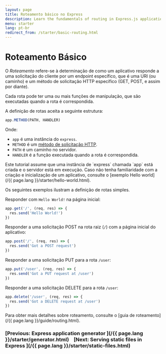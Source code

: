 ```yaml
---
layout: page
title: Roteamento básico no Express
description: Learn the fundamentals of routing in Express.js applications, including how to define routes, handle HTTP methods, and create route handlers for your web server.
menu: starter
lang: pt-br
redirect_from: /starter/basic-routing.html
---
```


# Roteamento Básico

O _Roteamento_ refere-se à determinação de como um
aplicativo responde a uma solicitação do cliente por um endpoint
específico, que é uma URI (ou caminho) e um método de solicitação HTTP
específico (GET, POST, e assim por diante).

Cada rota pode ter uma ou mais funções de manipulação, que são
executadas quando a rota é correspondida.

A definição de rotas aceita a seguinte estrutura:

```js
app.METHOD(PATH, HANDLER)
```

Onde:

- `app` é uma instância do `express`.
- `METHOD` é um [método de solicitação HTTP](http://en.wikipedia.org/wiki/Hypertext_Transfer_Protocol).
- `PATH` é um caminho no servidor.
- `HANDLER` é a função executada quando a rota é correspondida.

<div class="doc-box doc-notice" markdown="1">
Este tutorial assume que uma instância de `express`
chamada `app` está criada e o servidor está em
execução. Caso não tenha familiaridade com a criação e inicialização
de um aplicativo, consulte o [exemplo Hello world](/{{ page.lang }}/starter/hello-world.html).
</div>

Os seguintes exemplos ilustram a definição de rotas simples.

Responder com `Hello World!` na página inicial:

```js
app.get('/', (req, res) => {
  res.send('Hello World!')
})
```

Responder a uma solicitação POST na rota raiz (`/`) com a página inicial do aplicativo:

```js
app.post('/', (req, res) => {
  res.send('Got a POST request')
})
```

Responder a uma solicitação PUT para a rota `/user`:

```js
app.put('/user', (req, res) => {
  res.send('Got a PUT request at /user')
})
```

Responder a uma solicitação DELETE para a rota `/user`:

```js
app.delete('/user', (req, res) => {
  res.send('Got a DELETE request at /user')
})
```

Para obter mais detalhes  sobre roteamento, consulte o [guia de roteamento](/{{ page.lang }}/guide/routing.html).

### [Previous: Express application generator ](/{{ page.lang }}/starter/generator.html)&nbsp;&nbsp;&nbsp;&nbsp;[Next: Serving static files in Express ](/{{ page.lang }}/starter/static-files.html)
